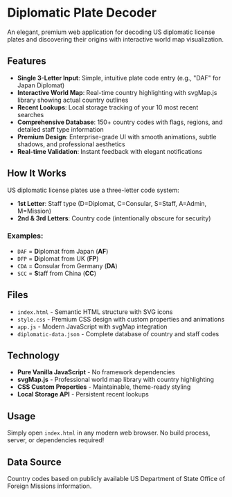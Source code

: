 # Diplomatic Plate Decoder

An elegant, premium web application for decoding US diplomatic license plates and discovering their origins with interactive world map visualization.

## Features

- **Single 3-Letter Input**: Simple, intuitive plate code entry (e.g., "DAF" for Japan Diplomat)
- **Interactive World Map**: Real-time country highlighting with svgMap.js library showing actual country outlines
- **Recent Lookups**: Local storage tracking of your 10 most recent searches
- **Comprehensive Database**: 150+ country codes with flags, regions, and detailed staff type information
- **Premium Design**: Enterprise-grade UI with smooth animations, subtle shadows, and professional aesthetics
- **Real-time Validation**: Instant feedback with elegant notifications

## How It Works

US diplomatic license plates use a three-letter code system:
- **1st Letter**: Staff type (D=Diplomat, C=Consular, S=Staff, A=Admin, M=Mission)
- **2nd & 3rd Letters**: Country code (intentionally obscure for security)

### Examples:
- `DAF` = **D**iplomat from Japan (**AF**)
- `DFP` = **D**iplomat from UK (**FP**)
- `CDA` = **C**onsular from Germany (**DA**)
- `SCC` = **S**taff from China (**CC**)

## Files

- `index.html` - Semantic HTML structure with SVG icons
- `style.css` - Premium CSS design with custom properties and animations
- `app.js` - Modern JavaScript with svgMap integration
- `diplomatic-data.json` - Complete database of country and staff codes

## Technology

- **Pure Vanilla JavaScript** - No framework dependencies
- **svgMap.js** - Professional world map library with country highlighting
- **CSS Custom Properties** - Maintainable, theme-ready styling
- **Local Storage API** - Persistent recent lookups

## Usage

Simply open `index.html` in any modern web browser. No build process, server, or dependencies required!

## Data Source

Country codes based on publicly available US Department of State Office of Foreign Missions information.
